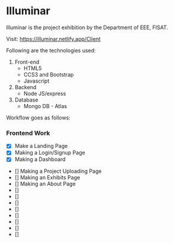 # Illuminar
Illuminar is the project exhibition by the Department of EEE, FISAT.

Visit: https://illuminar.netlify.app/Client

Following are the technologies used:

1. Front-end
    - HTML5
    - CCS3 and Bootstrap
    - Javascript
2. Backend
    - Node JS/express
3. Database
    - Mongo DB - Atlas

Workflow goes as follows:

### Frontend Work
- [x] Make a Landing Page
- [x] Making a Login/Signup Page
- [x] Making a Dashboard
- [] Making a Project Uploading Page
- [] Making an Exhibits Page
- [] Making an About Page
- []
- []
- []
- []
- []
- []
- []
- []
